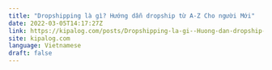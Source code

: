 ```yaml
---
title: "Dropshipping là gì? Hướng dẫn dropship từ A-Z Cho người Mới"
date: 2022-03-05T14:17:27Z
link: https://kipalog.com/posts/Dropshipping-la-gi--Huong-dan-dropship-tu-A-Z-Cho-nguoi-Moi?utm_medium=RSS&utm_source=news.12bit.vn
site: kipalog.com
language: Vietnamese
draft: false
---
```

